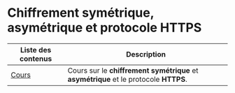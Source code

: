 # Chiffrement symétrique, asymétrique et protocole HTTPS

| Liste des contenus                           | Description                         |
| -------------------------------------------- | ----------------------------------- |
| [Cours](cours.md) | Cours sur le **chiffrement symétrique** et **asymétrique** et le protocole **HTTPS**. |